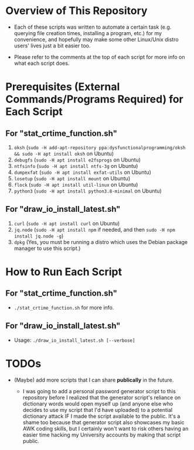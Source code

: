 
# Overview of This Repository #

 - Each of these scripts was written to automate a certain task (e.g. querying file
   creation times, installing a program, etc.) for my convenience, and hopefully
   may make some other Linux/Unix distro users' lives just a bit easier too.

 - Please refer to the comments at the top of each script for more info on what each script does.

# Prerequisites (External Commands/Programs Required) for Each Script #

## For "stat_crtime_function.sh" ##

 1. `oksh` (`sudo -H add-apt-repository ppa:dysfunctionalprogramming/oksh && sudo -H apt install oksh` on Ubuntu)
 2. `debugfs` (`sudo -H apt install e2fsprogs` on Ubuntu)
 3. `ntfsinfo` (`sudo -H apt install ntfs-3g` on Ubuntu)
 4. `dumpexfat` (`sudo -H apt install exfat-utils` on Ubuntu)
 5. `losetup` (`sudo -H apt install mount` on Ubuntu)
 6. `flock` (`sudo -H apt install util-linux` on Ubuntu)
 7. `python3` (`sudo -H apt install python3.8-minimal` on Ubuntu)

## For "draw_io_install_latest.sh" ##

 1. `curl` (`sudo -H apt install curl` on Ubuntu)
 2. `jq.node` (`sudo -H apt install npm` if needed, and then `sudo -H npm install jq.node -g`)
 3. `dpkg` (Yes, you must be running a distro which uses the Debian package manager to use this script.)

# How to Run Each Script #

## For "stat_crtime_function.sh" ##

- `./stat_crtime_function.sh` for more info.

## For "draw_io_install_latest.sh" ##

- Usage: `./draw_io_install_latest.sh [--verbose]`

# TODOs #

- (Maybe) add more scripts that I can share **publically** in the future.

  - I was going to add a personal password generator script to this repository before
    I realized that the generator script's reliance on dictionary words would open myself
    up (and anyone else who decides to use my script that I'd have uploaded) to a potential
    dictionary attack IF I made the script available to the public.  It's a shame too because
    that generator script also showcases my basic AWK coding skills, but I certainly won't
    want to risk others having an easier time hacking my University accounts by making
    that script public.

